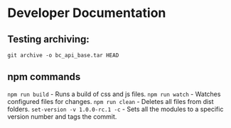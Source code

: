# Developer Documentation

## Testing archiving:

`git archive -o bc_api_base.tar HEAD`

## npm commands

`npm run build` - Runs a build of css and js files.
`npm run watch` - Watches configured files for changes.
`npm run clean` - Deletes all files from dist folders.
`set-version -v 1.0.0-rc.1 -c` - Sets all the modules to a specific version number and tags the commit.
